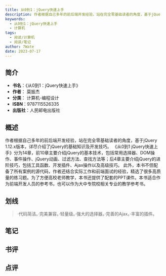 ```yaml
---
title: 从0到1：jQuery快速上手
description: 作者根据自己多年的前后端开发经验，站在完全零基础读者的角度，基于jQuery 1.12.x版本，详尽介绍了jQuery的基础知识及开发技巧。 《从0到1 jQuery快速上手》分为14章，前10章主要介绍jQuery的基本技术，包括常用选择器、DOM操作、
keywords:
  - 从0到1：jQuery快速上手
  - 计算机
tags:
  - 阅读/计算机
  - 阅读/笔记
author: 7Wate
date: 2023-07-17
---
```


## 简介

- **书名**：《从0到1：jQuery快速上手》
- **作者**： 莫振杰
- **分类**： 计算机-编程设计
- **ISBN**：9787115526335
- **出版社**：人民邮电出版社

## 概述

作者根据自己多年的前后端开发经验，站在完全零基础读者的角度，基于jQuery 1.12.x版本，详尽介绍了jQuery的基础知识及开发技巧。 《从0到1 jQuery快速上手》分为14章，前10章主要介绍jQuery的基本技术，包括常用选择器、DOM操作、事件操作、jQuery动画、过滤方法、查找方法等；后4章主要介绍jQuery的进阶技巧，包括工具函数、开发插件、Ajax操作以及高级技巧。 此外，本书不但配备了所有案例的源代码，作者还结合实际工作和前端面试的经验，精选了很多高质量的练习题。为了方便高校老师教学，本书还提供了配套的PPT课件。本书适合作为前端开发人员的参考书，也可以作为大中专院校相关专业的教学参考书。

## 划线 
 

> ·代码简洁。·完美兼容。·轻量级。·强大的选择器。·完善的Ajax。·丰富的插件。

## 笔记


## 书评


## 点评
